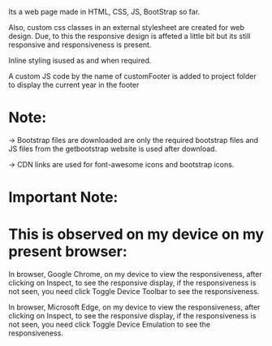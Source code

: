 Its a web page made in HTML, CSS, JS, BootStrap so far.

Also, custom css classes in an external stylesheet are created for web design. Due, to this the responsive design is affeted a little bit but its still responsive and responsiveness is present.

Inline styling isused as and when required.

A custom JS code by the name of customFooter is added to project folder to display the current year in the footer

# Note:

-> Bootstrap files are downloaded are only the required bootstrap files and JS files from the getbootstrap website is used after download.

-> CDN links are used for font-awesome icons and bootstrap icons.

# Important Note:

# This is observed on my device on my present browser:

In browser, Google Chrome, on my device to view the responsiveness, after clicking on Inspect, to see the responsive display, if the responsiveness is not seen, you need click Toggle Device Toolbar to see the responsiveness.

In browser, Microsoft Edge, on my device to view the responsiveness, after clicking on Inspect, to see the responsive display, if the responsiveness is not seen, you need click Toggle Device Emulation to see the responsiveness.
